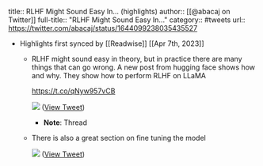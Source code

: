 title:: RLHF Might Sound Easy In... (highlights)
author:: [[@abacaj on Twitter]]
full-title:: "RLHF Might Sound Easy In..."
category:: #tweets
url:: https://twitter.com/abacaj/status/1644099238035435527

- Highlights first synced by [[Readwise]] [[Apr 7th, 2023]]
	- RLHF might sound easy in theory, but in practice there are many things that can go wrong. A new post from hugging face shows how and why. They show how to perform RLHF on LLaMA
	  
	  https://t.co/qNyw957vCB 
	  
	  ![](https://pbs.twimg.com/media/FtECpcAX0AYtFoM.jpg) ([View Tweet](https://twitter.com/abacaj/status/1644099238035435527))
		- **Note**: Thread
	- There is also a great section on fine tuning the model 
	  
	  ![](https://pbs.twimg.com/media/FtEDQ5aWIAI6D3b.jpg) ([View Tweet](https://twitter.com/abacaj/status/1644099240606547970))